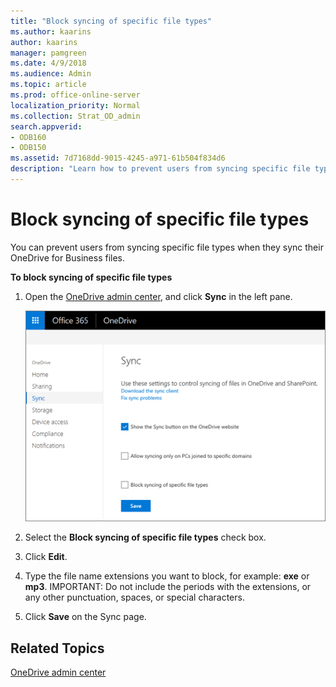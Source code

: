 ```yaml
---
title: "Block syncing of specific file types"
ms.author: kaarins
author: kaarins
manager: pamgreen
ms.date: 4/9/2018
ms.audience: Admin
ms.topic: article
ms.prod: office-online-server
localization_priority: Normal
ms.collection: Strat_OD_admin
search.appverid:
- ODB160
- ODB150
ms.assetid: 7d7168dd-9015-4245-a971-61b504f834d6
description: "Learn how to prevent users from syncing specific file types using the OneDrive admin center. "
---
```


# Block syncing of specific file types

You can prevent users from syncing specific file types when they sync their OneDrive for Business files.
  
 **To block syncing of specific file types**
  
1. Open the [OneDrive admin center](https://admin.onedrive.com/?v=SyncSettings), and click **Sync** in the left pane. 
    
     ![The Sync tab of the OneDrive admin center](media/1c3bf6d6-7b82-4c73-9df7-c8551a0c2922.png)
  
2. Select the **Block syncing of specific file types** check box. 
    
3. Click **Edit**.
    
4. Type the file name extensions you want to block, for example: **exe** or **mp3**. IMPORTANT: Do not include the periods with the extensions, or any other punctuation, spaces, or special characters. 
    
5. Click **Save** on the Sync page. 
    
## Related Topics

[OneDrive admin center](https://support.office.com/article/b5665060-530f-40a3-b34a-9e935169b2e0)
  

